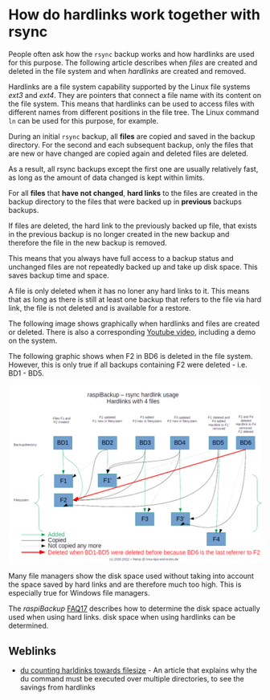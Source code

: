 # How do hardlinks work together with rsync

People often ask how the `rsync` backup works and how hardlinks are used for this purpose.
The following article describes when *files* are created and deleted in the
file system and when *hardlinks* are created and
removed.

Hardlinks are a file system capability supported by the Linux file systems
*ext3* and *ext4*. They are pointers that connect a file name with its
content on the file system. This means that hardlinks can be used to access files with
different names from different positions in the file tree.
The Linux command `ln` can be used for this purpose, for example.

During an initial `rsync` backup, all **files** are copied and saved in the
backup directory. For the second and each subsequent backup, only the files
that are new or have changed are copied again and deleted files are deleted.

As a result, all rsync backups except the first one are usually
relatively fast, as long as the amount of data changed is kept within limits.

For all **files** that **have not changed**, **hard links** to the files are created in the
backup directory to the files that were backed up in **previous** backups
backups.

If files are deleted, the hard link to the previously backed up file,
that exists in the previous backup is no longer created in the new backup
and therefore the file in the new backup is removed.

This means that you always have full access to a backup status and unchanged files are not
repeatedly backed up and take up disk space. This
saves backup time and space.

A file is only deleted when it has no loner any hard links to it.
This means that as long as there is still at least one backup that refers to the file
via hard link, the file is not deleted and is available for a restore.

The following image shows graphically when hardlinks and files are created or deleted.
There is also a corresponding [Youtube video](https://www.youtube.com/watch?v=pIhSca_q2lo), including a demo on the system.

The following graphic shows when F2 in BD6 is deleted in the file system.
However, this is only true if all backups containing
F2 were deleted - i.e. BD1 - BD5.

![raspiBackup rsync](images/raspiBackup_rsync.png)

Many file managers show the disk space used without taking into account
the space saved by hard links and are therefore much too high.
This is especially true for Windows file managers.

The *raspiBackup* [FAQ17](faq.md#faq17) describes how to determine the disk space actually used when using hard links.
disk space when using hardlinks can be determined.


## Weblinks

- [du counting harldinks towards filesize](https://stackoverflow.com/questions/19951883/du-counting-hardlinks-towards-filesize) - An article that explains
  why the du command must be executed over multiple directories,
  to see the savings from hardlinks

[.status]: translated
[.source]: https://www.linux-tips-and-tricks.de/de/raspibackupcategoried/571-wie-funktioniert-der-rsync-backup-typ-mit-hardlinks
[.source]: https://www.linux-tips-and-tricks.de/en/raspibackupcategorye/572-how-do-hardlinks-work-with-rsync


